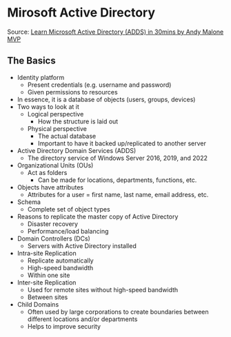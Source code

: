 # Mirosoft Active Directory
Source: [Learn Microsoft Active Directory (ADDS) in 30mins by  Andy Malone MVP](https://www.youtube.com/watch?v=85-bp7XxWDQ&t=304s)

## The Basics

-	Identity platform
    - Present credentials (e.g. username and password)
    -	Given permissions to resources
-	In essence, it is a database of objects (users, groups, devices)
-	Two ways to look at it
    -	Logical perspective
        -	How the structure is laid out
    -	Physical perspective
        -	The actual database
        -	Important to have it backed up/replicated to another server
-	Active Directory Domain Services (ADDS)
    -	The directory service of Windows Server 2016, 2019, and 2022
-	Organizational Units (OUs)
    -	Act as folders
        -	Can be made for locations, departments, functions, etc.
-	Objects have attributes
    -	Attributes for a user = first name, last name, email address, etc.
-	Schema
    -	Complete set of object types
-	Reasons to replicate the master copy of Active Directory
    -	Disaster recovery
    -	Performance/load balancing
-	Domain Controllers (DCs)
    -	Servers with Active Directory installed
-	Intra-site Replication
    -	Replicate automatically
    -	High-speed bandwidth
    -	Within one site
-	Inter-site Replication
    -	Used for remote sites without high-speed bandwidth
    -	Between sites
-	Child Domains
    -	Often used by large corporations to create boundaries between different locations and/or departments
    -	Helps to improve security


